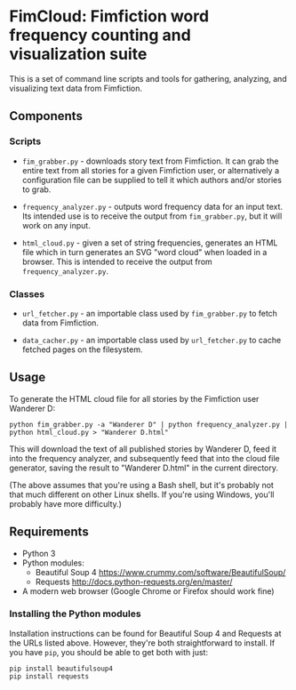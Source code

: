 # FimCloud: Fimfiction word frequency counting and visualization suite

This is a set of command line scripts and tools for gathering, analyzing, and visualizing text data from Fimfiction.

## Components

### Scripts

* `fim_grabber.py` - downloads story text from Fimfiction. It can grab the entire text from all stories for a given
  Fimfiction user, or alternatively a configuration file can be supplied to tell it which authors and/or stories to
  grab.

* `frequency_analyzer.py` - outputs word frequency data for an input text. Its intended use is to receive the output
  from `fim_grabber.py`, but it will work on any input.

* `html_cloud.py` - given a set of string frequencies, generates an HTML file which in turn generates an SVG "word
   cloud" when loaded in a browser. This is intended to receive the output from `frequency_analyzer.py`.

### Classes

* `url_fetcher.py` - an importable class used by `fim_grabber.py` to fetch data from Fimfiction.

* `data_cacher.py` - an importable class used by `url_fetcher.py` to cache fetched pages on the filesystem.

## Usage

To generate the HTML cloud file for all stories by the Fimfiction user Wanderer D:

    python fim_grabber.py -a "Wanderer D" | python frequency_analyzer.py | python html_cloud.py > "Wanderer D.html"

This will download the text of all published stories by Wanderer D, feed it into the frequency analyzer, and
subsequently feed that into the cloud file generator, saving the result to "Wanderer D.html" in the current directory.

(The above assumes that you're using a Bash shell, but it's probably not that much different on other Linux shells. If
you're using Windows, you'll probably have more difficulty.)

## Requirements

* Python 3
* Python modules:
  * Beautiful Soup 4 <https://www.crummy.com/software/BeautifulSoup/>
  * Requests <http://docs.python-requests.org/en/master/>
* A modern web browser (Google Chrome or Firefox should work fine)

### Installing the Python modules

Installation instructions can be found for Beautiful Soup 4 and Requests at the URLs listed above. However, they're both
straightforward to install. If you have `pip`, you should be able to get both with just:

    pip install beautifulsoup4
    pip install requests
